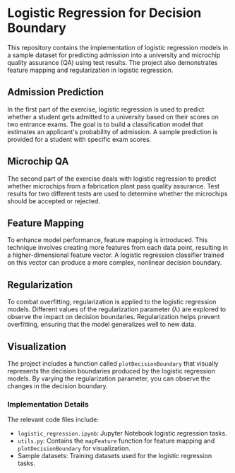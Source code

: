 # Logistic Regression for Decision Boundary

This repository contains the implementation of logistic regression models in a sample dataset for predicting admission into a university and microchip quality assurance (QA) using test results. The project also demonstrates feature mapping and regularization in logistic regression.

## Admission Prediction

In the first part of the exercise, logistic regression is used to predict whether a student gets admitted to a university based on their scores on two entrance exams. The goal is to build a classification model that estimates an applicant's probability of admission. A sample prediction is provided for a student with specific exam scores.

## Microchip QA

The second part of the exercise deals with logistic regression to predict whether microchips from a fabrication plant pass quality assurance. Test results for two different tests are used to determine whether the microchips should be accepted or rejected.

## Feature Mapping

To enhance model performance, feature mapping is introduced. This technique involves creating more features from each data point, resulting in a higher-dimensional feature vector. A logistic regression classifier trained on this vector can produce a more complex, nonlinear decision boundary.

## Regularization

To combat overfitting, regularization is applied to the logistic regression models. Different values of the regularization parameter (λ) are explored to observe the impact on decision boundaries. Regularization helps prevent overfitting, ensuring that the model generalizes well to new data.

## Visualization

The project includes a function called `plotDecisionBoundary` that visually represents the decision boundaries produced by the logistic regression models. By varying the regularization parameter, you can observe the changes in the decision boundary.

### Implementation Details

The relevant code files include:
- `logistic_regression.ipynb`: Jupyter Notebook logistic regression tasks.
- `utils.py`: Contains the `mapFeature` function for feature mapping and `plotDecisionBoundary` for visualization.
- Sample datasets: Training datasets used for the logistic regression tasks.